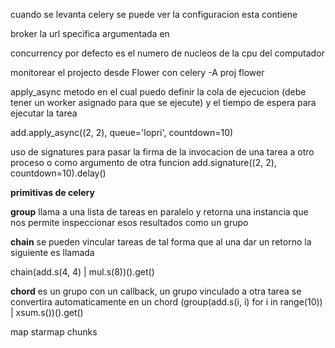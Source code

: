 cuando se levanta celery se puede ver la configuracion esta contiene

broker la url specifica argumentada en

concurrency por defecto es el numero de nucleos de la cpu del computador

monitorear el projecto desde Flower con celery -A proj flower

apply_async metodo en el cual puedo definir la cola de ejecucion (debe tener un worker asignado para que se ejecute)
y el tiempo de espera para ejecutar la tarea

add.apply_async((2, 2), queue='lopri', countdown=10)

uso de signatures para pasar la firma de la invocacion de una tarea a otro proceso o como argumento de otra funcion
add.signature((2, 2), countdown=10).delay()

**primitivas de celery**

**group**
llama a una lista de tareas en paralelo y retorna una instancia que nos permite inspeccionar esos resultados como un
grupo

**chain**
se pueden vincular tareas de tal forma que al una dar un retorno la siguiente es llamada

chain(add.s(4, 4) | mul.s(8))().get()

**chord**
es un grupo con un callback, un grupo vinculado a otra tarea se convertira automaticamente en un chord
(group(add.s(i, i) for i in range(10)) | xsum.s())().get()

map starmap chunks
